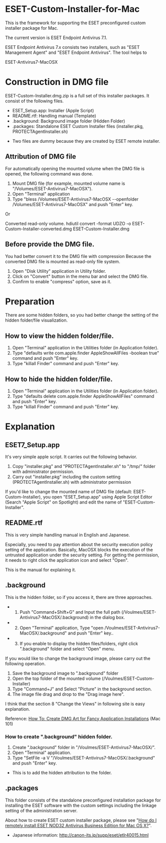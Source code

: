 ESET-Custom-Installer-for-Mac
=============================

This is the framework for supporting the ESET preconfigured custom installer package for Mac.

The current version is ESET Endpoint Antivirus 7.1.

ESET Endpoint Antivirus 7.x consists two installers, such as "ESET Management Agent" and "ESET Endpoint Antivirus".
The tool helps to 

ESET-Antivirus7-MacOSX

# Construction in DMG file

ESET-Custom-Installer.dmg.zip is a full set of this installer packages.
It consist of the following files.

- ESET_Setup.app: Installer (Apple Script)
- README.rtf: Handling manual (Template)
- .background: Background image folder (Hidden Folder)
- .packages: Standalone ESET Custom Installer files (installer.pkg, PROTECTAgentInstaller.sh)
* Two files are dummy because they are created by ESET remote installer.

## Attribution of DMG file

For automatically opening the mounted volume when the DMG file is opened, the following command was done.

1. Mount DMG file (for example, mounted volume name is "/Volumes/ESET-Antivirus7-MacOSX").
2. Open "Terminal" application 
3. Type "bless /Volumes/ESET-Antivirus7-MacOSX --openfolder /Volumes/ESET-Antivirus7-MacOSX" and push "Enter" key.

Or 

Converted read-only volume.
hdiutil convert -format UDZO -o ESET-Custom-Installer-converted.dmg  ESET-Custom-Installer.dmg

## Before provide the DMG file.
You had better convert it to the DMG file with compression 
Because the converted DMG file is mounted as read-only file system.

1. Open "Disk Utility" application in Utility folder.
2. Click on "Convert" button in the menu bar and select the DMG file.
3. Confirm to enable "compress" option, save as it.

# Preparation

There are some hidden folders, so you had better change the setting of the hidden folder/file visualization.

## How to view the hidden folder/file.

1. Open "Terminal" application in the Utilities folder (in Application folder).
2. Type "defaults write com.apple.finder AppleShowAllFiles -boolean true" command and push "Enter" key.
3. Type "killall Finder" command and push "Enter" key.

## How to hide the hidden folder/file.

1. Open "Terminal" application in the Utilities folder (in Application folder).
2. Type "defaults delete com.apple.finder AppleShowAllFiles" command and push "Enter" key.
3. Type "killall Finder" command and push "Enter" key.

# Explanation

## ESET7_Setup.app
It's very simple apple script.
It carries out the following behavior.

1. Copy "installer.pkg" and "PROTECTAgentInstaller.sh" to "/tmp/" folder with administrator permission.
2. Carry out "installer.pkg" including the custom setting (PROTECTAgentInstaller.sh) with administrator permission 

If you'd like to change the mounted name of DMG file (default: ESET-Custom-Installer), you open "ESET_Setup.app" using Apple Script Editor (Search "Apple Script" on Spotlight) and edit the name of "ESET-Custom-Installer".

## README.rtf
This is very simple handling manual in English and Japanese.

Especially, you need to pay attention about the security execution policy setting of the application.
Basically, MacOSX blocks the execution of the untrusted application under the security setting.
For getting the permission, it needs to right click the application icon and select "Open".

This is the manual for explaining it.

## .background

This is the hidden folder, so if you access it, there are three approaches.

- 1) Push "Command+Shift+G" and Input the full path (/Voulmes/ESET-Antivirus7-MacOSX/.background) in the dialog box.
- 2) Open "Terminal" application, Type "open /Voulmes/ESET-Antivirus7-MacOSX/.background" and push "Enter" key..
- 3) If you enable to display the hidden files/folders, right click ".background" folder and select "Open" menu.

If you would like to change the background image, please carry out the following operation.

1. Save the background image to ".background" folder
2. Open the top folder of the mounted volume (/Voulmes/ESET-Custom-Installer)
3. Type "Command+J" and Select "Picture" in the background section.
4. The image file drag and drop to the "Drag image here".

I think that the section 8 "Change the Views" in following site is easy explanation.

Reference: [How To: Create DMG Art for Fancy Application Installations](http://mac101.net/content/how-to/how-to-create-dmg-art-for-fancy-application-installations/) (Mac 101)

### How to create ".background" hidden folder.

1. Create ".background" folder in "/Voulmes/ESET-Antivirus7-MacOSX/".
2. Open "Terminal" application.
3. Type "SetFile -a V "/Voulmes/ESET-Antivirus7-MacOSX/.background" and push "Enter" key.
* This is to add the hidden attribution to the folder.

## .packages

This folder consists of the standalone preconfigured installation package for installing the  ESET software with the custom settings including the linkage  setting of the administration server.

About how to create ESET custom installer package, please see "[How do I remotely install ESET NOD32 Antivirus Business Edition for Mac OS X?](http://kb.eset.com/esetkb/index?page=content&id=SOLN2524)". 
* Japanese information: http://canon-its.jp/supp/eset/etlr40015.html

